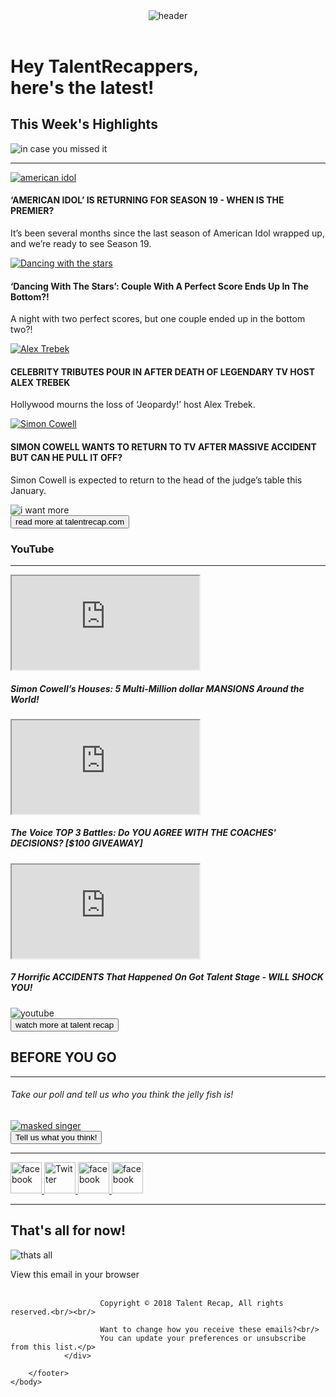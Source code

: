 <!DOCTYPE html>
<html>
    <head>
        <link rel="stylesheet" type="text/css" href="style.css">
        <title>Newsletter</title>
        <script type="text/javascript" src="https://static.apester.com/js/sdk/latest/apester-sdk.js" async></script>
    </head>
    <body>
        <header>
            <img src="./img/header.png" alt="header" class="headerimg"/>
        </header>
            <main class ="content">
                <div class ="headline"> 
                    <h1>Hey TalentRecappers,<br/> here's the latest! </h1>
                </div>
                        <article class ="articleframe"> 
                                <h2>This Week's Highlights</h2>
                                <img src= "./img/giphy.gif" alt="in case you missed it" class="gifimg"/>
                                <hr>
                            <article class="article">    
                                <a href="https://talentrecap.com/american-idol-is-returning-for-season-19-when-is-the-premiere/"> <img src="./img/american idol.jpg" alt="american idol" class ="imgarticle"/> </a>
                                <div class="text">
                                    <h4>‘AMERICAN IDOL’ IS RETURNING FOR SEASON 19 - WHEN IS THE PREMIER?</h4>
                                    <p>It’s been several months since the last season of American Idol wrapped up, and we’re ready to see Season 19. </p>
                                </div>
                            </article>
                            <article class="article">
                                <a href="https://talentrecap.com/dancing-with-the-stars-couple-with-a-perfect-score-ends-up-in-the-bottom/"> <img src="./img/dwts.jpg" alt="Dancing with the stars" class ="imgarticle"/> </a>
                                <div class="text">
                                    <h4>‘Dancing With The Stars’: Couple With A Perfect Score Ends Up In The Bottom?!</h4>
                                    <p>A night with two perfect scores, but one couple ended up in the bottom two?!  </p>
                                </div>
                            </article>
                            <article class="article">
                                <a href="https://talentrecap.com/celebrity-tributes-pour-in-after-death-of-legendary-tv-host-alex-trebek/"> <img src="./img/alex-trebek.png" alt="Alex Trebek" class ="imgarticle"/> </a>
                                <div class="text">
                                    <h4>CELEBRITY TRIBUTES POUR IN AFTER DEATH OF LEGENDARY TV HOST ALEX TREBEK</h4>
                                    <p>Hollywood mourns the loss of ‘Jeopardy!’ host Alex Trebek. </p>
                                </div>
                            </article>
                            <article class="article">
                                <a href="https://talentrecap.com/simon-cowell-wants-to-return-to-tv-after-massive-accident-but-can-he-pull-it-off/"> <img src="./img/simon-cowell.jpg" alt="Simon Cowell" class ="imgarticle"/> </a>
                                <div class="text">
                                    <h4>SIMON COWELL WANTS TO RETURN TO TV AFTER MASSIVE ACCIDENT BUT CAN HE PULL IT OFF?</h4>
                                    <p>Simon Cowell is expected to return to the head of the judge’s table this January. </p>
                                </div>
                            </article>
                            <div class ="bottomcard">
                                <img src="./img/giphy2.gif" alt="i want more" class="bottomimg"/> 
                                <br/>
                                <button class ="readmore" onclick="location.href='https://talentrecap.com/'"> read more at talentrecap.com</button> 
                            </div>
                        </article>
                    <article class="video">
                        <article class ="video1"> 
                                <h3>YouTube</h3>
                                <hr class= "youtube">
                            <article class="vid1">
                                <iframe src="https://www.youtube.com/embed/-qJrhCpsCOo"  allow="accelerometer; autoplay; clipboard-write; encrypted-media; gyroscope; picture-in-picture" allowfullscreen></iframe>
                                <h5>Simon Cowell’s Houses: 5 Multi-Million dollar MANSIONS Around the World! </h5>
                            </article>    
                            <article class="vid1">
                                <iframe src="https://www.youtube.com/embed/BC8azSlQLIk" allow="accelerometer; autoplay; clipboard-write; encrypted-media; gyroscope; picture-in-picture" allowfullscreen></iframe>
                                <h5>The Voice TOP 3 Battles: Do YOU AGREE WITH THE COACHES' DECISIONS? [$100 GIVEAWAY] </h5>
                            </article>   
                            <article class="vid1">
                                <iframe src="https://www.youtube.com/embed/WgN2lAmDtug" allow="accelerometer; autoplay; clipboard-write; encrypted-media; gyroscope; picture-in-picture" allowfullscreen></iframe>
                                <h5>7 Horrific ACCIDENTS That Happened On Got Talent Stage - WILL SHOCK YOU! </h5>
                            </article>   
                            <article class ="vid1">
                                <img src="./img/youtubegif.gif" alt="youtube" class="bottomimgyoutube"/> 
                                <br/>
                                <button class ="readmore" onclick="location.href='https://www.youtube.com/c/TalentRecap/featured'"> watch more at talent recap </button> 
                            </article>
                        </article>
                    </article>
                    <article class ="quiz"> 
                        <h2>BEFORE YOU GO</h2>
                        <hr>
                    <article class="article">    
                        <div class="text">
                            <h6>Take our poll and tell us who you think the jelly fish is!</h6>
                        </div>
                    </article>
                    <div class ="bottomcard">
                        <a href="https://talentrecap.com/masked-singer-who-is-the-jellyfish/"> <img src="./img/maskedsinger.gif" alt="masked singer" class="bottomimg2"/> </a>
                        <br/>
                        <button class ="readmore" onclick="location.href='https://talentrecap.com/masked-singer-who-is-the-jellyfish/'"> Tell us what you think! </button> 
                    </div>
                </article>
            </main>
        <footer> 
            <hr class="footer">
                <div class="socialbuttons"> 
                    <a href="https://www.facebook.com/talentrecap/"> <img src="./img/facebook.png" alt="facebook" width="50" height="50"> </a>
                    <a href="https://twitter.com/TalentRecap?ref_src=twsrc%5Egoogle%7Ctwcamp%5Eserp%7Ctwgr%5Eauthor"> <img src="./img/twitter.png" alt="Twitter" width="50" height="50"> </a>
                    <a href="https://www.youtube.com/c/TalentRecap/featured"> <img src="./img/youtube.png" alt="facebook" width="50" height="50"> </a>
                    <a href="https://www.instagram.com/talentrecap/?hl=en"> <img src="./img/instagram.png" alt="facebook" width="50" height="50"> </a>
                </div>    
            <hr> 
            <article class="footer1">
                <h1>That's all for now!</h1>
                <img src= "./img/end.gif" alt="thats all" class="gifimg2" />
            </article>
                <div class ="textfooter">
                    <p>View this email in your browser <br/><br/>

                        Copyright © 2018 Talent Recap, All rights reserved.<br/><br/>
                    
                        Want to change how you receive these emails?<br/>
                        You can update your preferences or unsubscribe from this list.</p>
                </div>

        </footer>
    </body>
</html>
